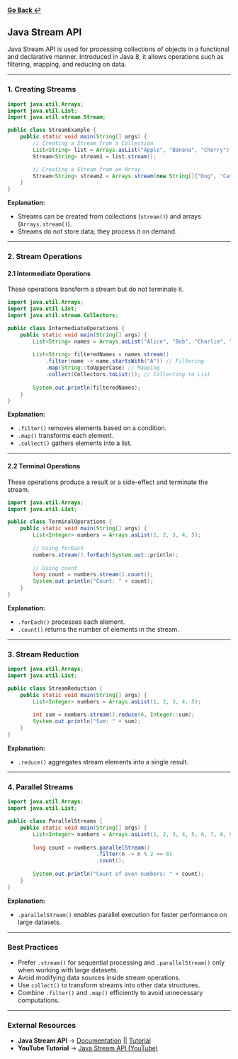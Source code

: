 #### [Go Back ↩](../../README.md)

## Java Stream API

Java Stream API is used for processing collections of objects in a functional and declarative manner. Introduced in Java 8, it allows operations such as filtering, mapping, and reducing on data.

---

### 1. Creating Streams
```java
import java.util.Arrays;
import java.util.List;
import java.util.stream.Stream;

public class StreamExample {
    public static void main(String[] args) {
        // Creating a Stream from a Collection
        List<String> list = Arrays.asList("Apple", "Banana", "Cherry");
        Stream<String> stream1 = list.stream();

        // Creating a Stream from an Array
        Stream<String> stream2 = Arrays.stream(new String[]{"Dog", "Cat", "Cow"});
    }
}
```
**Explanation:**
- Streams can be created from collections (`stream()`) and arrays (`Arrays.stream()`).
- Streams do not store data; they process it on demand.

---

### 2. Stream Operations
#### 2.1 Intermediate Operations
These operations transform a stream but do not terminate it.

```java
import java.util.Arrays;
import java.util.List;
import java.util.stream.Collectors;

public class IntermediateOperations {
    public static void main(String[] args) {
        List<String> names = Arrays.asList("Alice", "Bob", "Charlie", "David");
        
        List<String> filteredNames = names.stream()
            .filter(name -> name.startsWith("A")) // Filtering
            .map(String::toUpperCase) // Mapping
            .collect(Collectors.toList()); // Collecting to List
        
        System.out.println(filteredNames);
    }
}
```
**Explanation:**
- `.filter()` removes elements based on a condition.
- `.map()` transforms each element.
- `.collect()` gathers elements into a list.

---

#### 2.2 Terminal Operations
These operations produce a result or a side-effect and terminate the stream.

```java
import java.util.Arrays;
import java.util.List;

public class TerminalOperations {
    public static void main(String[] args) {
        List<Integer> numbers = Arrays.asList(1, 2, 3, 4, 5);
        
        // Using forEach
        numbers.stream().forEach(System.out::println);
        
        // Using count
        long count = numbers.stream().count();
        System.out.println("Count: " + count);
    }
}
```
**Explanation:**
- `.forEach()` processes each element.
- `.count()` returns the number of elements in the stream.

---

### 3. Stream Reduction
```java
import java.util.Arrays;
import java.util.List;

public class StreamReduction {
    public static void main(String[] args) {
        List<Integer> numbers = Arrays.asList(1, 2, 3, 4, 5);
        
        int sum = numbers.stream().reduce(0, Integer::sum);
        System.out.println("Sum: " + sum);
    }
}
```
**Explanation:**
- `.reduce()` aggregates stream elements into a single result.

---

### 4. Parallel Streams
```java
import java.util.Arrays;
import java.util.List;

public class ParallelStreams {
    public static void main(String[] args) {
        List<Integer> numbers = Arrays.asList(1, 2, 3, 4, 5, 6, 7, 8, 9, 10);
        
        long count = numbers.parallelStream()
                            .filter(n -> n % 2 == 0)
                            .count();
        
        System.out.println("Count of even numbers: " + count);
    }
}
```
**Explanation:**
- `.parallelStream()` enables parallel execution for faster performance on large datasets.

---

### Best Practices
- Prefer `.stream()` for sequential processing and `.parallelStream()` only when working with large datasets.
- Avoid modifying data sources inside stream operations.
- Use `collect()` to transform streams into other data structures.
- Combine `.filter()` and `.map()` efficiently to avoid unnecessary computations.

---

### External Resources
- **Java Stream API** → [Documentation](https://www.geeksforgeeks.org/stream-in-java/) || [Tutorial](https://www.baeldung.com/java-8-streams)
- **YouTube Tutorial** → [Java Stream API (YouTube)](https://youtu.be/E10Q6-nWO9g?feature=shared)
